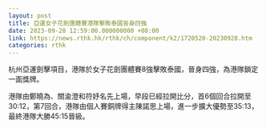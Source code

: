 ```yaml
---
layout: post
title: 亞運女子花劍團體賽港隊擊敗泰國晉身四強
date: 2023-09-28 12:59:00.000000000 +08:00
link: https://news.rthk.hk/rthk/ch/component/k2/1720520-20230928.htm
categories: rthk
---
```


杭州亞運劍擊項目，港隊於女子花劍團體賽8強擊敗泰國，晉身四強，為港隊鎖定一面獎牌。

港隊由鄭曉為、關渝澄和符妤名先上場，早段已經拉開比分，首6個回合拉開至30:12，第7回合，港隊由個人賽銅牌得主陳諾思上場，進一步擴大優勢至35:13，最終港隊大勝45:15晉級。
